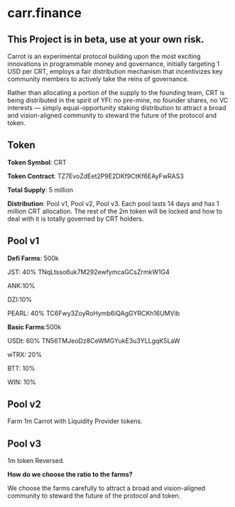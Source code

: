 # carr.finance

## This Project is in beta, use at your own risk.

Carrot is an experimental protocol building upon the most exciting innovations in programmable money and governance, initially targeting 1 USD per CRT, employs a fair distribution mechanism that incentivizes key community members to actively take the reins of governance. 

Rather than allocating a portion of the supply to the founding team, CRT is being distributed in the spirit of YFI: no pre-mine, no founder shares, no VC interests — simply equal-opportunity staking distribution to attract a broad and vision-aligned community to steward the future of the protocol and token.

## Token

**Token Symbol**: CRT

**Token Contract**: TZ7EvoZdEet2P9E2DKf9CtKf6EAyFwRAS3

**Total Supply**: 5 million

**Distribution**: Pool v1, Pool v2, Pool v3. Each pool lasts 14 days and has 1 million CRT allocation. The rest of the 2m token will be locked and how to deal with it is totally governed by CRT holders.

## Pool v1

**Defi Farms**: 500k

JST: 40% TNqLtsso6uk7M292ewfymcaGCsZrmkW1G4

ANK:10%

DZI:10%

PEARL: 40% TC6Fwy3ZoyRoHymb6iQAgGYRCKh16UMVib

**Basic Farms**:500k

USDt: 60% TN56TMJeoDz8CeWMGYukE3u3YLLgqK5LaW

wTRX: 20%

BTT: 10%

WIN: 10%

## Pool v2

Farm 1m Carrot with Liquidity Provider tokens. 

## Pool v3

1m token Reversed.

**How do we choose the ratio to the farms?**

We choose the farms carefully to attract a broad and vision-aligned community to steward the future of the protocol and token.
